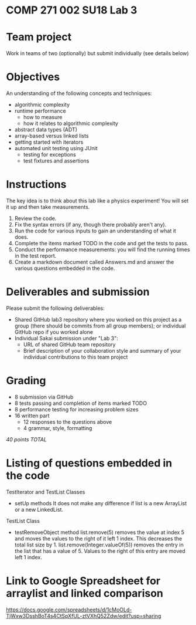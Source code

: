 # COMP 271 002 SU18 Lab 3

# Team project

Work in teams of two (optionally) but submit individually (see details below)

# Objectives

An understanding of the following concepts and techniques:

- algorithmic complexity
- runtime performance
  - how to measure
  - how it relates to algorithmic complexity
- abstract data types (ADT)
- array-based versus linked lists
- getting started with iterators
- automated unit testing using JUnit
  - testing for exceptions
  - test fixtures and assertions
  
# Instructions

The key idea is to think about this lab like a physics experiment! 
You will set it up and then take measurements.

1. Review the code.
1. Fix the syntax errors (if any, though there probably aren't any).
2. Run the code for various inputs to gain an understanding of what it does.
3. Complete the items marked TODO in the code and get the tests to pass.
2. Conduct the performance measurements: you will find the running times in the test report.
4. Create a markdown document called Answers.md and answer the various questions embedded in the code.

# Deliverables and submission

Please submit the following deliverables:

- Shared GitHub lab3 repository where you worked on this project as a group 
  (there should be commits from all group members); or individual GitHub repo if you worked alone
- Individual Sakai submission under "Lab 3":
  - URL of shared GitHub team repository
  - Brief description of your collaboration style and summary of your 
    individual contributions to this team project

# Grading

- 8 submission via GitHub
- 8 tests passing and completion of items marked TODO
- 8 performance testing for increasing problem sizes
- 16 written part
  - 12 responses to the questions above
  - 4 grammar, style, formatting


*40 points TOTAL*

# Listing of questions embedded in the code

TestIterator and TestList Classes
- setUp methods
It does not make any difference if list is a new ArrayList or a new LinkedList.

TestList Class
- testRemoveObject method
list.remove(5) removes the value at index 5 and moves the values to the right of 
it left 1 index. This decreases the total list size by 1.
list.remove(Integer.valueOf(5)) removes the entry in the list that has a value 
of 5. Values to the right of this entry are moved left 1 index.

# Link to Google Spreadsheet for arraylist and linked comparison

https://docs.google.com/spreadsheets/d/1cMoOLd-TjWxw3DsshBoT4s4CtSpXfUL-ztVXhQ52Zdw/edit?usp=sharing


